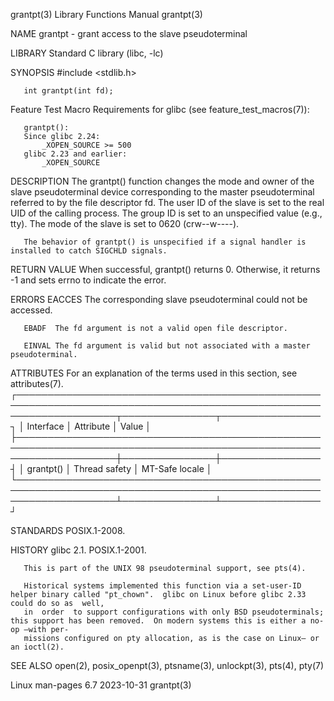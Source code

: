 grantpt(3)							   Library Functions Manual							    grantpt(3)

NAME
       grantpt - grant access to the slave pseudoterminal

LIBRARY
       Standard C library (libc, -lc)

SYNOPSIS
       #include <stdlib.h>

       int grantpt(int fd);

   Feature Test Macro Requirements for glibc (see feature_test_macros(7)):

       grantpt():
	   Since glibc 2.24:
	       _XOPEN_SOURCE >= 500
	   glibc 2.23 and earlier:
	       _XOPEN_SOURCE

DESCRIPTION
       The grantpt() function changes the mode and owner of the slave pseudoterminal device corresponding to the master pseudoterminal referred to by the file
       descriptor  fd.	The user ID of the slave is set to the real UID of the calling process.	 The group ID is set to an unspecified value (e.g., tty).  The
       mode of the slave is set to 0620 (crw--w----).

       The behavior of grantpt() is unspecified if a signal handler is installed to catch SIGCHLD signals.

RETURN VALUE
       When successful, grantpt() returns 0.  Otherwise, it returns -1 and sets errno to indicate the error.

ERRORS
       EACCES The corresponding slave pseudoterminal could not be accessed.

       EBADF  The fd argument is not a valid open file descriptor.

       EINVAL The fd argument is valid but not associated with a master pseudoterminal.

ATTRIBUTES
       For an explanation of the terms used in this section, see attributes(7).
       ┌────────────────────────────────────────────────────────────────────────────────────────────────────────────────────┬───────────────┬────────────────┐
       │ Interface													    │ Attribute	    │ Value	     │
       ├────────────────────────────────────────────────────────────────────────────────────────────────────────────────────┼───────────────┼────────────────┤
       │ grantpt()													    │ Thread safety │ MT-Safe locale │
       └────────────────────────────────────────────────────────────────────────────────────────────────────────────────────┴───────────────┴────────────────┘

STANDARDS
       POSIX.1-2008.

HISTORY
       glibc 2.1.  POSIX.1-2001.

       This is part of the UNIX 98 pseudoterminal support, see pts(4).

       Historical systems implemented this function via a set-user-ID helper binary called "pt_chown".	glibc on Linux before glibc 2.33 could do so as	 well,
       in  order  to support configurations with only BSD pseudoterminals; this support has been removed.  On modern systems this is either a no-op —with per‐
       missions configured on pty allocation, as is the case on Linux— or an ioctl(2).

SEE ALSO
       open(2), posix_openpt(3), ptsname(3), unlockpt(3), pts(4), pty(7)

Linux man-pages 6.7							  2023-10-31								    grantpt(3)
